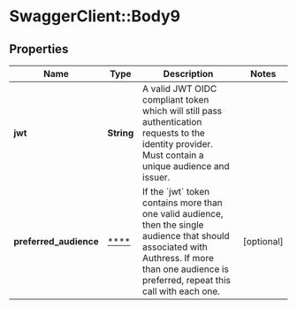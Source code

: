 # SwaggerClient::Body9

## Properties
Name | Type | Description | Notes
------------ | ------------- | ------------- | -------------
**jwt** | **String** | A valid JWT OIDC compliant token which will still pass authentication requests to the identity provider. Must contain a unique audience and issuer. | 
**preferred_audience** | [****](.md) | If the &#x60;jwt&#x60; token contains more than one valid audience, then the single audience that should associated with Authress. If more than one audience is preferred, repeat this call with each one. | [optional] 

